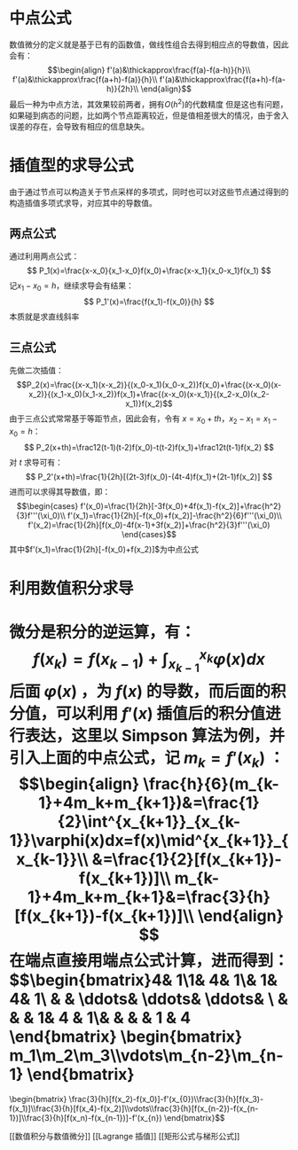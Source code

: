 # 中点公式

数值微分的定义就是基于已有的函数值，做线性组合去得到相应点的导数值，因此会有：
$$\begin{align}
f'(a)&\thickapprox\frac{f(a)-f(a-h)}{h}\\
f'(a)&\thickapprox\frac{f(a+h)-f(a)}{h}\\
f'(a)&\thickapprox\frac{f(a+h)-f(a-h)}{2h}\\
\end{align}$$
最后一种为中点方法，其效果较前两者，拥有$O(h^2)$的代数精度
但是这也有问题，如果碰到病态的问题，比如两个节点距离较近，但是值相差很大的情况，由于舍入误差的存在，会导致有相应的信息缺失。

# 插值型的求导公式

由于通过节点可以构造关于节点采样的多项式，同时也可以对这些节点通过得到的构造插值多项式求导，对应其中的导数值。

## 两点公式

通过利用两点公式：
$$
P_1(x)=\frac{x-x_0}{x_1-x_0}f(x_0)+\frac{x-x_1}{x_0-x_1}f(x_1)
$$
记$x_1-x_0=h$，继续求导会有结果：
$$
P_1'(x)=\frac{f(x_1)-f(x_0)}{h}
$$
本质就是求直线斜率

## 三点公式

先做二次插值：
$$P_2(x)=\frac{(x-x_1)(x-x_2)}{(x_0-x_1)(x_0-x_2)}f(x_0)+\frac{(x-x_0)(x-x_2)}{(x_1-x_0)(x_1-x_2)}f(x_1)+\frac{(x-x_0)(x-x_1)}{(x_2-x_0)(x_2-x_1)}f(x_2)$$
由于三点公式常常基于等距节点，因此会有，令有 $x=x_0+th，x_2-x_1=x_1-x_0=h$：
$$
P_2(x+th)=\frac12(t-1)(t-2)f(x_0)-t(t-2)f(x_1)+\frac12t(t-1)f(x_2)
$$
对 $t$ 求导可有：
$$
P_2'(x+th)=\frac{1}{2h}[(2t-3)f(x_0)-(4t-4)f(x_1)+(2t-1)f(x_2)]
$$
进而可以求得其导数值，即：
$$\begin{cases}
f'(x_0)=\frac{1}{2h}[-3f(x_0)+4f(x_1)-f(x_2)]+\frac{h^2}{3}f'''(\xi_0)\\
f'(x_1)=\frac{1}{2h}[-f(x_0)+f(x_2)]-\frac{h^2}{6}f'''(\xi_0)\\
f'(x_2)=\frac{1}{2h}[f(x_0)-4f(x-1)+3f(x_2)]+\frac{h^2}{3}f'''(\xi_0)
\end{cases}$$
其中$f'(x_1)=\frac{1}{2h}[-f(x_0)+f(x_2)]$为中点公式

# 利用数值积分求导

微分是积分的逆运算，有：
$$f(x_k)=f(x_{k-1})+\int_{x_{k-1}}^{x_k}\varphi(x)dx$$
后面 $\varphi(x)$ ，为 $f(x)$ 的导数，而后面的积分值，可以利用 $f'(x)$ 插值后的积分值进行表达，这里以 Simpson 算法为例，并引入上面的中点公式，记 $m_k=f'(x_k)$ ：
$$\begin{align}
\frac{h}{6}(m_{k-1}+4m_k+m_{k+1})&=\frac{1}{2}\int^{x_{k+1}}_{x_{k-1}}\varphi(x)dx=f(x)\mid^{x_{k+1}}_{x_{k-1}}\\
&=\frac{1}{2}[f(x_{k+1})-f(x_{k+1})]\\
m_{k-1}+4m_k+m_{k+1}&=\frac{3}{h}[f(x_{k+1})-f(x_{k+1})]\\
\end{align}
$$
在端点直接用端点公式计算，进而得到：
$$\begin{bmatrix}4& 1\\1& 4& 1\\& 1& 4& 1\\
& & \ddots& \ddots& \ddots& \\
& & & 1& 4 & 1\\& & & & 1 & 4
\end{bmatrix}
\begin{bmatrix}
m_1\\m_2\\m_3\\\vdots\\m_{n-2}\\m_{n-1}
\end{bmatrix}
=
\begin{bmatrix}
\frac{3}{h}[f(x_2)-f(x_0)]-f'(x_{0})\\\frac{3}{h}[f(x_3)-f(x_1)]\\\frac{3}{h}[f(x_4)-f(x_2)]\\\vdots\\\frac{3}{h}[f(x_{n-2})-f(x_{n-1})]\\\frac{3}{h}[f(x_n)-f(x_{n-1})]-f'(x_{n})
\end{bmatrix}$$


[[数值积分与数值微分]]
[[Lagrange 插值]]
[[矩形公式与梯形公式]]



